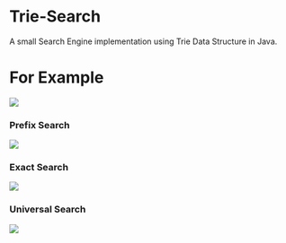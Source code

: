 # Trie-Search

A small Search Engine implementation using Trie Data Structure in Java.

# For Example 

<img align="center" src="https://raw.githubusercontent.com/FAROOQkhan10/TrieSearch/refs/heads/main/images/Screenshot%202024-10-11%20at%209.21.52%E2%80%AFAM.png"/>

### Prefix Search

<img align="center" src="https://raw.githubusercontent.com/FAROOQkhan10/TrieSearch/refs/heads/main/images/Screenshot%202024-10-11%20at%209.22.36%E2%80%AFAM.png"/>

### Exact Search

<img align="center" src="https://raw.githubusercontent.com/FAROOQkhan10/TrieSearch/refs/heads/main/images/Screenshot%202024-10-11%20at%209.23.16%E2%80%AFAM.png"/>

### Universal Search

<img align="center" src="https://raw.githubusercontent.com/FAROOQkhan10/TrieSearch/refs/heads/main/images/Screenshot%202024-10-13%20at%209.44.56%E2%80%AFAM.png"/>


